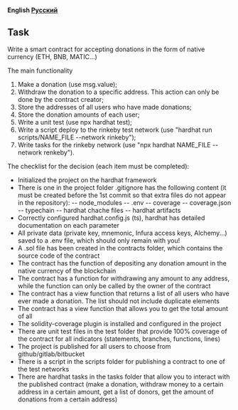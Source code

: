 #### English [Русский](https://github.com/nikorgl/solidity/tree/main/0_donates/README.ru.md)

## Task
Write a smart contract for accepting donations in the form of native currency (ETH, BNB, MATIC...)

The main functionality
1) Make a donation (use msg.value);
2) Withdraw the donation to a specific address. This action can only be done by the contract creator;
3) Store the addresses of all users who have made donations;
4) Store the donation amounts of each user;
5) Write a unit test (use npx hardhat test);
6) Write a script deploy to the rinkeby test network (use "hardhat run scripts/NAME_FILE --network rinkeby");
7) Write tasks for the rinkeby network (use "npx hardhat NAME_FILE -- network renkeby").

The checklist for the decision (each item must be completed):
- Initialized the project on the hardhat framework
- There is one in the project folder .gitignore has the following content (it must be created before the 1st commit so that extra files do not appear in the repository):
  -- node_modules
  -- .env
  -- coverage
  -- coverage.json
  -- typechain
  -- hardhat chache files
  -- hardhat artifacts
- Correctly configured hardhat.config.js (ts), hardhat has detailed documentation on each parameter
- All private data (private key, mnemonic, Infura access keys, Alchemy...) saved to a .env file, which should only remain with you!
- A .sol file has been created in the contracts folder, which contains the source code of the contract
- The contract has the function of depositing any donation amount in the native currency of the blockchain
- The contract has a function for withdrawing any amount to any address, while the function can only be called by the owner of the contract
- The contract has a view function that returns a list of all users who have ever made a donation. The list should not include duplicate elements
- The contract has a view function that allows you to get the total amount of all
- The solidity-coverage plugin is installed and configured in the project
- There are unit test files in the test folder that provide 100% coverage of the contract for all indicators (statements, branches, functions, lines)
- The project is published for all users to choose from github/gitlab/bitbucket
- There is a script in the scripts folder for publishing a contract to one of the test networks
- There are hardhat tasks in the tasks folder that allow you to interact with the published contract (make a donation, withdraw money to a certain address in a certain amount, get a list of donors, get the amount of donations from a certain address)

